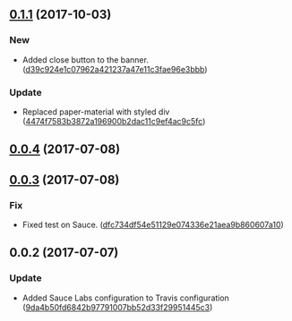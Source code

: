 <a name="0.1.1"></a>
## [0.1.1](https://github.com/advanced-rest-client/cookie-exchange-banner/compare/0.0.3...0.1.1) (2017-10-03)


### New

* Added close button to the banner. ([d39c924e1c07962a421237a47e11c3fae96e3bbb](https://github.com/advanced-rest-client/cookie-exchange-banner/commit/d39c924e1c07962a421237a47e11c3fae96e3bbb))

### Update

* Replaced paper-material with styled div ([4474f7583b3872a196900b2dac11c9ef4ac9c5fc](https://github.com/advanced-rest-client/cookie-exchange-banner/commit/4474f7583b3872a196900b2dac11c9ef4ac9c5fc))



<a name="0.0.4"></a>
## [0.0.4](https://github.com/advanced-rest-client/cookie-exchange-banner/compare/0.0.3...v0.0.4) (2017-07-08)




<a name="0.0.3"></a>
## [0.0.3](https://github.com/advanced-rest-client/cookie-exchange-banner/compare/0.0.2...v0.0.3) (2017-07-08)


### Fix

* Fixed test on Sauce. ([dfc734df54e51129e074336e21aea9b860607a10](https://github.com/advanced-rest-client/cookie-exchange-banner/commit/dfc734df54e51129e074336e21aea9b860607a10))



<a name="0.0.2"></a>
## 0.0.2 (2017-07-07)


### Update

* Added Sauce Labs configuration to  Travis configuration ([9da4b50fd6842b97791007bb52d33f29951445c3](https://github.com/advanced-rest-client/cookie-exchange-banner/commit/9da4b50fd6842b97791007bb52d33f29951445c3))



